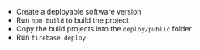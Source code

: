 * Create a deployable software version
* Run `npm build` to build the project
* Copy the build projects into the `deploy/public` folder
* Run `firebase deploy`